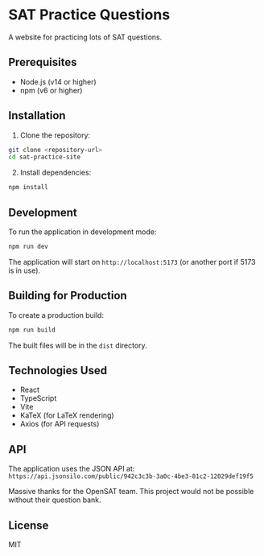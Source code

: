 # SAT Practice Questions

A website for practicing lots of SAT questions.

## Prerequisites

- Node.js (v14 or higher)
- npm (v6 or higher)

## Installation

1. Clone the repository:
```bash
git clone <repository-url>
cd sat-practice-site
```

2. Install dependencies:
```bash
npm install
```

## Development

To run the application in development mode:

```bash
npm run dev
```

The application will start on `http://localhost:5173` (or another port if 5173 is in use).

## Building for Production

To create a production build:

```bash
npm run build
```

The built files will be in the `dist` directory.

## Technologies Used

- React
- TypeScript
- Vite
- KaTeX (for LaTeX rendering)
- Axios (for API requests)

## API

The application uses the JSON API at:
`https://api.jsonsilo.com/public/942c3c3b-3a0c-4be3-81c2-12029def19f5`

Massive thanks for the OpenSAT team. This project would not be possible without their question bank.

## License

MIT
